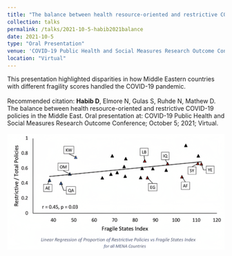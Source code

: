 ```yaml
---	
title: "The balance between health resource-oriented and restrictive COVID-19 policies in the Middle East"	
collection: talks	
permalink: /talks/2021-10-5-habib2021balance	
date: 2021-10-5
type: "Oral Presentation"
venue: 'COVID-19 Public Health and Social Measures Research Outcome Conference'
location: "Virtual"
---	
```

This presentation highlighted disparities in how Middle Eastern countries with different fragility scores handled the COVID-19 pandemic. 
<br><br>
Recommended citation: **Habib D**, Elmore N, Gulas S, Ruhde N, Mathew D. The balance between health resource-oriented and restrictive COVID-19 policies in the Middle East. Oral presentation at: COVID-19 Public Health and Social Measures Research Outcome Conference; October 5; 2021; Virtual.
<br><br>
![Linear Regression Graph Depicting an Association between Higher State Fragility and Higher Proportion of Restrictive rather than Health-resource Oriented COVID-19 Policies](../images/habib2021balance.png)
